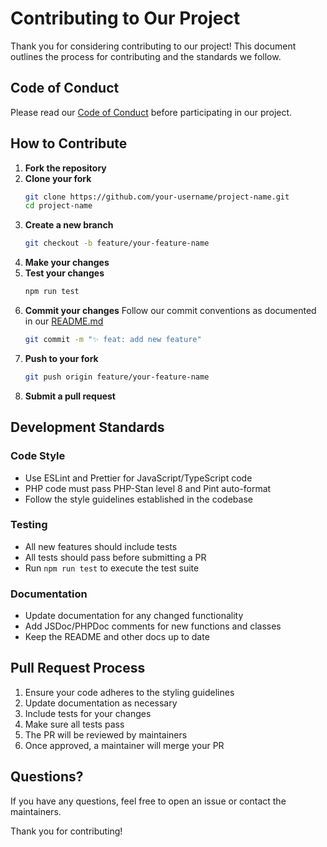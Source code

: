 # Contributing to Our Project

Thank you for considering contributing to our project! This document outlines the process for contributing and the standards we follow.

## Code of Conduct

Please read our [Code of Conduct](CODE_OF_CONDUCT.md) before participating in our project.

## How to Contribute

1. **Fork the repository**
2. **Clone your fork**
    ```bash
    git clone https://github.com/your-username/project-name.git
    cd project-name
    ```
3. **Create a new branch**
    ```bash
    git checkout -b feature/your-feature-name
    ```
4. **Make your changes**
5. **Test your changes**
    ```bash
    npm run test
    ```
6. **Commit your changes**
   Follow our commit conventions as documented in our [README.md](README.md#commit-conventions)
    ```bash
    git commit -m "✨ feat: add new feature"
    ```
7. **Push to your fork**
    ```bash
    git push origin feature/your-feature-name
    ```
8. **Submit a pull request**

## Development Standards

### Code Style

-   Use ESLint and Prettier for JavaScript/TypeScript code
-   PHP code must pass PHP-Stan level 8 and Pint auto-format
-   Follow the style guidelines established in the codebase

### Testing

-   All new features should include tests
-   All tests should pass before submitting a PR
-   Run `npm run test` to execute the test suite

### Documentation

-   Update documentation for any changed functionality
-   Add JSDoc/PHPDoc comments for new functions and classes
-   Keep the README and other docs up to date

## Pull Request Process

1. Ensure your code adheres to the styling guidelines
2. Update documentation as necessary
3. Include tests for your changes
4. Make sure all tests pass
5. The PR will be reviewed by maintainers
6. Once approved, a maintainer will merge your PR

## Questions?

If you have any questions, feel free to open an issue or contact the maintainers.

Thank you for contributing!

